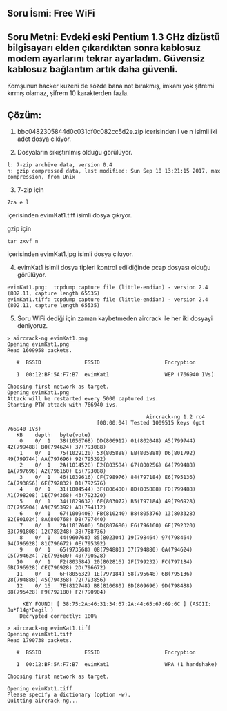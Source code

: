 
## Soru İsmi: Free WiFi

## Soru Metni: Evdeki eski Pentium 1.3 GHz dizüstü bilgisayarı elden çıkardıktan sonra kablosuz modem ayarlarını tekrar ayarladım. Güvensiz kablosuz bağlantım artık daha güvenli. 
Komşunun hacker kuzeni de sözde bana not bırakmış, imkanı yok şifremi kırmış olamaz, şifrem 10 karakterden fazla. 


## Çözüm: 
1. bbc0482305844d0c031df0c082cc5d2e.zip icerisinden l ve n isimli iki adet dosya cikiyor.

2. Dosyaların sıkıştırılmış olduğu görülüyor. 
```
l: 7-zip archive data, version 0.4
n: gzip compressed data, last modified: Sun Sep 10 13:21:15 2017, max compression, from Unix
```

3. 7-zip için 
```
7za e l
```
içerisinden evimKat1.tiff isimli dosya çıkıyor.

gzip için 
```
tar zxvf n
```
içerisinden evimKat1.jpg isimli dosya çıkıyor.

4. evimKat1 isimli dosya tipleri kontrol edildiğinde pcap dosyası olduğu görülüyor.
```
evimKat1.png:  tcpdump capture file (little-endian) - version 2.4 (802.11, capture length 65535)
evimKat1.tiff: tcpdump capture file (little-endian) - version 2.4 (802.11, capture length 65535)
```

5. Soru WiFi dediği için zaman kaybetmeden aircrack ile her iki dosyayi deniyoruz.

```
> aircrack-ng evimKat1.png
Opening evimKat1.png
Read 1609958 packets.

   #  BSSID              ESSID                     Encryption

   1  00:12:BF:5A:F7:B7  evimKat1                  WEP (766940 IVs)

Choosing first network as target.
Opening evimKat1.png
Attack will be restarted every 5000 captured ivs.
Starting PTW attack with 766940 ivs.

                                             Aircrack-ng 1.2 rc4
                             [00:00:04] Tested 1009515 keys (got 766940 IVs)
   KB    depth   byte(vote)
    0    0/  1   38(1056768) DD(806912) 01(802048) A5(799744) 42(799488) B0(794624) 37(793088) 
    1    0/  1   75(1029120) 53(805888) EB(805888) D6(801792) 49(799744) AA(797696) 92(795392) 
    2    0/  1   2A(1014528) E2(803584) 67(800256) 64(799488) 1A(797696) A2(796160) E5(793088) 
    3    0/  1   46(1039616) CF(798976) 84(797184) E6(795136) CA(793856) 6E(792832) D1(792576) 
    4    0/  1   31(1004544) 3F(806400) 8D(805888) FD(799488) A1(798208) 1E(794368) 43(792320) 
    5    0/  1   34(1029632) 6E(803072) B5(797184) 49(796928) D7(795904) A9(795392) AD(794112) 
    6    0/  1   67(1009408) FB(810240) B8(805376) 13(803328) B2(801024) 8A(800768) D8(797440) 
    7    0/  1   2A(1017600) 5D(807680) E6(796160) 6F(792320) B3(791808) 12(789248) 38(788736) 
    8    0/  1   44(960768) 85(802304) 19(798464) 97(798464) 94(796928) 81(796672) 0E(795392) 
    9    0/  1   65(973568) 08(794880) 37(794880) 0A(794624) C5(794624) 7E(793600) 40(790528) 
   10    0/  1   F2(803584) 20(802816) 2F(799232) FC(797184) 6B(796928) CE(796928) 2D(796672) 
   11    0/  1   6F(805632) 1E(797184) 58(795648) 6B(795136) 28(794880) 45(794368) 72(793856) 
   12    0/ 16   7E(812748) B8(810680) 8D(809696) 9D(798488) 08(795428) F9(792180) F2(790904) 

     KEY FOUND! [ 38:75:2A:46:31:34:67:2A:44:65:67:69:6C ] (ASCII: 8u*F14g*Degil )
	Decrypted correctly: 100%

> aircrack-ng evimKat1.tiff
Opening evimKat1.tiff
Read 1790738 packets.

   #  BSSID              ESSID                     Encryption

   1  00:12:BF:5A:F7:B7  evimKat1                  WPA (1 handshake)

Choosing first network as target.

Opening evimKat1.tiff
Please specify a dictionary (option -w).
Quitting aircrack-ng...
```

